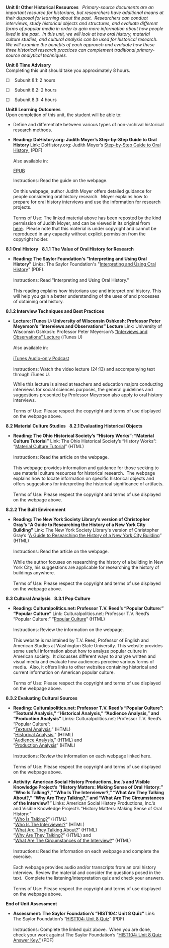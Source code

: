 **Unit 8: Other Historical Resources** <span id="8"></span> 
*<span>Primary-source documents are an important resource for
historians, but researchers have additional means at their disposal for
learning about the past.  Researchers can conduct interviews, study
historical objects and structures, and evaluate different forms of
popular media in order to gain more information about how people lived
in the past.  In this unit, we will look at how oral history, material
culture studies, and cultural analysis can be used for historical
research.  We will examine the benefits of each approach and evaluate
how these three historical research practices can complement traditional
primary-source analytical techniques.</span>*

**Unit 8 Time Advisory**  
Completing this unit should take you approximately 8 hours.  
  
 ☐    Subunit 8.1: 2 hours  
  
 ☐    Subunit 8.2: 2 hours  
  
 ☐    Subunit 8.3: 4 hours

**Unit8 Learning Outcomes**  
Upon completion of this unit, the student will be able to:  
-   Define and differentiate between various types of non-archival
    historical research methods.

-   **Reading: DoHistory.org: Judith Moyer’s Step-by-Step Guide to Oral
    History**
    Link: DoHistory.org: Judith Moyer’s [Step-by-Step Guide to Oral
    History ](http://www.saylor.org/site/wp-content/uploads/2011/08/HIST104-8.pdf) (PDF)  
        
     Also available in:  

    [EPUB](http://www.saylor.org/site/wp-content/uploads/2011/08/HIST104-8-Judith-Moyer.epub)  
      
     Instructions: Read the guide on the webpage.  
        
     On this webpage, author Judith Moyer offers detailed guidance for
    people considering oral history research.  Moyer explains how to
    prepare for oral history interviews and use the information for
    research projects.  
        
     Terms of Use: The linked material above has been reposted by the
    kind permission of Judith Moyer, and can be viewed in its original
    from
    [here](http://dohistory.org/on_your_own/toolkit/oralHistory.html).  Please
    note that this material is under copyright and cannot be reproduced
    in any capacity without explicit permission from the copyright
    holder. 

**8.1 Oral History** <span id="8.1"></span> 
**8.1.1 The Value of Oral History for Research** <span
id="8.1.1"></span> 
-   **Reading: The Saylor Foundation's "Interpreting and Using Oral
    History"**
    Links: The Saylor Foundation's "[Interpreting and Using Oral
    History](http://www.saylor.org/site/wp-content/uploads/2012/07/HIST104-8.1.1-Oral-History-FINAL.pdf)"
    (PDF).  
        
     Instructions: Read "Interpreting and Using Oral History."  
        
     This reading explains how historians use and interpret oral
    history. This will help you gain a better understanding of the uses
    of and processes of obtaining oral history.

**8.1.2 Interview Techniques and Best Practices** <span
id="8.1.2"></span> 
-   **Lecture: iTunes U: University of Wisconsin Oshkosh: Professor
    Peter Meyerson’s “Interviews and Observations” Lecture**
    Link: University of Wisconsin Oshkosh: Professor Peter Meyerson’s
    [“Interviews and Observations”
    Lecture](http://deimos3.apple.com/WebObjects/Core.woa/Browse/uwosh.edu.1447321294.01447321299.1892810775?i=1592260554) (iTunes
    U)  
        
     Also available in:  
        
     [iTunes Audio-only
    Podcast](http://deimos3.apple.com/WebObjects/Core.woa/Browse/uwosh.edu.1447321294.01903846285.1901341654?i=1286366417 "Audio-only Podcast")  
        
     Instructions: Watch the video lecture (24:13) and accompanying text
    through iTunes U.  
      
     While this lecture is aimed at teachers and education majors
    conducting interviews for social sciences purposes, the general
    guidelines and suggestions presented by Professor Meyerson also
    apply to oral history interviews.  
        
     Terms of Use: Please respect the copyright and terms of use
    displayed on the webpage above.

**8.2 Material Culture Studies** <span id="8.2"></span> 
**8.2.1 Evaluating Historical Objects** <span id="8.2.1"></span> 
-   **Reading: The Ohio Historical Society’s “History Works”: “Material
    Culture Tutorial”**
    Link: The Ohio Historical Society’s “History Works”: “[Material
    Culture
    Tutorial](http://ww2.ohiohistory.org/historyintheheartland/tutorials/detail.cfm?id=2)”
    (HTML)  
        
     Instructions: Read the article on the webpage.  
        
     This webpage provides information and guidance for those seeking to
    use material culture resources for historical research.  The webpage
    explains how to locate information on specific historical objects
    and offers suggestions for interpreting the historical significance
    of artifacts.  
        
     Terms of Use: Please respect the copyright and terms of use
    displayed on the webpage above.

**8.2.2 The Built Environment** <span id="8.2.2"></span> 
-   **Reading: The New York Society Library’s version of Christopher
    Gray’s “A Guide to Researching the History of a New York City
    Building”**
    Link: The New York Society Library's version of Christopher Gray’s
    “[A Guide to Researching the History of a New York City
    Building](http://www.nysoclib.org/articles/gray_1995.html)” (HTML)  
        
     Instructions: Read the article on the webpage.  
        
     While the author focuses on researching the history of a building
    in New York City, his suggestions are applicable for researching the
    history of buildings anywhere.  
        
     Terms of Use: Please respect the copyright and terms of use
    displayed on the webpage above.

**8.3 Cultural Analysis** <span id="8.3"></span> 
**8.3.1 Pop Culture** <span id="8.3.1"></span> 
-   **Reading: Culturalpolitics.net: Professor T.V. Reed’s “Popular
    Culture:” “Popular Culture”**
    Link: Culturalpolitics.net: Professor T.V. Reed’s “Popular Culture:”
    “[Popular Culture](http://culturalpolitics.net/popular_culture/)”
    (HTML)  
        
     Instructions: Review the information on the webpage.  
        
     This website is maintained by T.V. Reed, Professor of English and
    American Studies at Washington State University. This website
    provides some useful information about how to analyze popular
    culture in American society.  It discusses different ways to analyze
    written and visual media and evaluate how audiences perceive various
    forms of media.  Also, it offers links to other websites containing
    historical and current information on American popular culture.  
        
     Terms of Use: Please respect the copyright and terms of use
    displayed on the webpage above.

**8.3.2 Evaluating Cultural Sources** <span id="8.3.2"></span> 
-   **Reading: Culturalpolitics.net: Professor T.V. Reed’s “Popular
    Culture”: “Textural Analysis,” “Historical Analysis,” “Audience
    Analysis,” and “Production Analysis”**
    Links: Culturalpolitics.net: Professor T.V. Reed’s “Popular
    Culture”:  
     “[Textural
    Analysis](http://culturalpolitics.net/popular_culture/textual_analysis),” (HTML)  
     “[Historical
    Analysis](http://culturalpolitics.net/popular_culture/historical_analysis),” (HTML)  
     “[Audience
    Analysis](http://culturalpolitics.net/popular_culture/audience_analysis),” (HTML)
    and  
     “[Production
    Analysis](http://culturalpolitics.net/popular_culture/production_analysis)” (HTML)  
        
     Instructions: Review the information on each webpage linked here.  
        
     Terms of Use: Please respect the copyright and terms of use
    displayed on the webpage above.

-   **Activity: American Social History Productions, Inc.’s and Visible
    Knowledge Project’s “History Matters: Making Sense of Oral History:”
    “Who Is Talking?,” “Who Is The Interviewer?,” “What Are They Talking
    About?,” “Why Are They Talking?,” and “What Are The Circumstances of
    the Interview?”**
    Links: American Social History Productions, Inc.’s and Visible
    Knowledge Project’s “History Matters: Making Sense of Oral
    History:”  
     “[Who Is
    Talking?](http://historymatters.gmu.edu/mse/oral/question1.html)” (HTML)  
     “[Who Is The
    Interviewer?](http://historymatters.gmu.edu/mse/oral/question2.html)” (HTML)  
     “[What Are They Talking
    About?](http://historymatters.gmu.edu/mse/oral/question3.html)” (HTML)  
     “[Why Are They
    Talking?](http://historymatters.gmu.edu/mse/oral/question4.html)” (HTML)
    and  
     “[What Are The Circumstances of the
    Interview?](http://historymatters.gmu.edu/mse/oral/question5.html)” (HTML)  
        
     Instructions: Read the information on each webpage and complete the
    exercise.   
        
     Each webpage provides audio and/or transcripts from an oral history
    interview.  Review the material and consider the questions posed in
    the text.  Complete the listening/interpretation quiz and check your
    answers.  
        
     Terms of Use: Please respect the copyright and terms of use
    displayed on the webpage above.

**End of Unit Assessment** <span id="8.5"></span> 
-   **Assessment: The Saylor Foundation’s “HIST104: Unit 8 Quiz”**
    Link: The Saylor Foundation’s “[HIST104: Unit 8
    Quiz](http://www.saylor.org/site/wp-content/uploads/2011/05/HIST104-Unit7QuizAnswerKey.pdf)”
    (PDF)  
        
     Instructions: Complete the linked quiz above.  When you are done,
    check your work against The Saylor Foundation’s “[HIST104: Unit 8
    Quiz Answer
    Key.”](http://www.saylor.org/site/wp-content/uploads/2011/05/HIST104-Unit8QuizAnswerKey.pdf) (PDF)


